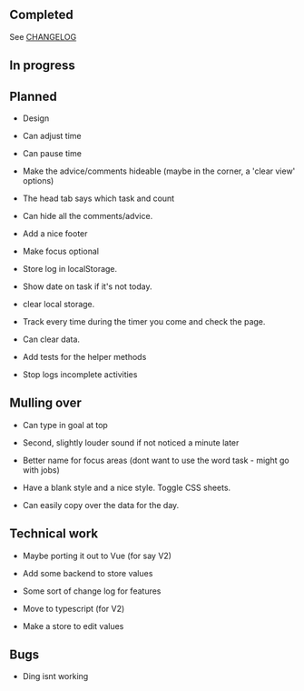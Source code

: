 ## Completed

See [CHANGELOG](CHANGELOG.md)

## In progress

## Planned

- Design

- Can adjust time

- Can pause time

- Make the advice/comments hideable (maybe in the corner, a 'clear view' options)

- The head tab says which task and count

- Can hide all the comments/advice.

- Add a nice footer

- Make focus optional

- Store log in localStorage.

- Show date on task if it's not today.

- clear local storage.

- Track every time during the timer you come and check the page.

- Can clear data.

- Add tests for the helper methods

- Stop logs incomplete activities

## Mulling over

- Can type in goal at top

- Second, slightly louder sound if not noticed a minute later

- Better name for focus areas (dont want to use the word task - might go with jobs)

- Have a blank style and a nice style. Toggle CSS sheets.

- Can easily copy over the data for the day.

## Technical work

- Maybe porting it out to Vue (for say V2)

- Add some backend to store values

- Some sort of change log for features

- Move to typescript (for V2)

- Make a store to edit values

## Bugs

- Ding isnt working
